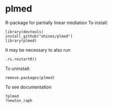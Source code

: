 # plmed
R-package for partially linear mediation
To install:
```
library(devtools)
install_github("ohines/plmed")
library(plmed)
```
It may be necessary to also run
```
.rs.restartR()
```
To uninstall:
```
remove.packages(plmed)
```
To see documentation
```
?plmed
?newton_raph
```
